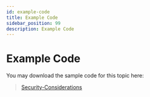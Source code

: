 ```yaml
---
id: example-code
title: Example Code
sidebar_position: 99
description: Example Code
---
```


# Example Code

You may download the sample code for this topic here:

> [Security-Considerations](https://github.com/WPFoundations-Examples/Security-Considerations)
